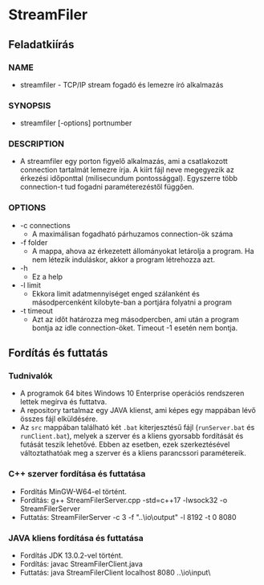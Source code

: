 # StreamFiler

## Feladatkiírás

### NAME
* streamfiler - TCP/IP stream fogadó és lemezre író alkalmazás

### SYNOPSIS
* streamfiler [-options] portnumber

### DESCRIPTION
* A streamfiler egy porton figyelő alkalmazás, ami a csatlakozott connection
  tartalmát lemezre írja. A kiírt fájl neve megegyezik az érkezési
  időponttal (milisecundum pontossággal). Egyszerre több connection-t tud
  fogadni paraméterezéstől függően.

### OPTIONS
* -c connections
    * A maximálisan fogadható párhuzamos connection-ök száma
* -f folder
    * A mappa, ahova az érkezetett állományokat letárolja a program. Ha nem
      létezik induláskor, akkor a program létrehozza azt.
* -h
    * Ez a help
* -l limit
    * Ekkora limit adatmennyiséget enged szálanként és másodpercenként
      kilobyte-ban a portjára folyatni a program
* -t timeout
    * Azt az időt határozza meg másodpercben, ami után a program bontja az
      idle connection-öket. Timeout -1 esetén nem bontja.
      
## Fordítás és futtatás

### Tudnivalók
* A programok 64 bites Windows 10 Enterprise operációs rendszeren lettek megírva és futtatva.
* A repository tartalmaz egy JAVA klienst, ami képes egy mappában lévő összes fájl elküldésére.
* Az ```src``` mappában található két ```.bat``` kiterjesztésű fájl (```runServer.bat``` és ```runClient.bat```), melyek a szerver és a kliens gyorsabb fordítását és futását   teszik lehetővé. Ebben az esetben, ezek szerkeztésével változtathatóak meg a szerver és a kliens parancssori paramétereik.

### C++ szerver fordítása és futtatása
* Fordítás MinGW-W64-el történt.
* Fordítás: g++ StreamFilerServer.cpp -std=c++17 -lwsock32 -o StreamFilerServer 
* Futtatás: StreamFilerServer -c 3 -f "..\io\output" -l 8192 -t 0 8080

### JAVA kliens fordítása és futtatása
* Fordítás JDK 13.0.2-vel történt.
* Fordítás: javac StreamFilerClient.java
* Futtatás: java StreamFilerClient localhost 8080 ..\io\input\
